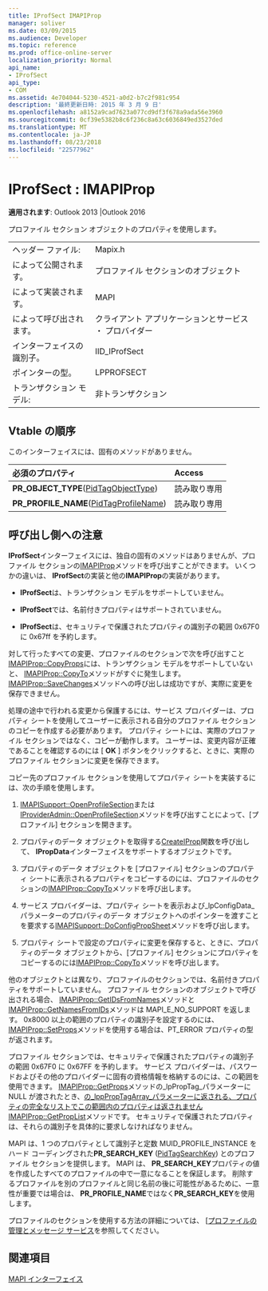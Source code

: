 ```yaml
---
title: IProfSect IMAPIProp
manager: soliver
ms.date: 03/09/2015
ms.audience: Developer
ms.topic: reference
ms.prod: office-online-server
localization_priority: Normal
api_name:
- IProfSect
api_type:
- COM
ms.assetid: 4e704044-5230-4521-a0d2-b7c2f981c954
description: '最終更新日時: 2015 年 3 月 9 日'
ms.openlocfilehash: a8152a9cad7623a077cd9df3f678a9ada56e3960
ms.sourcegitcommit: 0cf39e5382b8c6f236c8a63c6036849ed3527ded
ms.translationtype: MT
ms.contentlocale: ja-JP
ms.lasthandoff: 08/23/2018
ms.locfileid: "22577962"
---
```

# <a name="iprofsect--imapiprop"></a>IProfSect : IMAPIProp

  
  
**適用されます**: Outlook 2013 |Outlook 2016 
  
プロファイル セクション オブジェクトのプロパティを使用します。 
  
|||
|:-----|:-----|
|ヘッダー ファイル:  <br/> |Mapix.h  <br/> |
|によって公開されます。  <br/> |プロファイル セクションのオブジェクト  <br/> |
|によって実装されます。  <br/> |MAPI  <br/> |
|によって呼び出されます。  <br/> |クライアント アプリケーションとサービス ・ プロバイダー  <br/> |
|インターフェイスの識別子。  <br/> |IID_IProfSect  <br/> |
|ポインターの型。  <br/> |LPPROFSECT  <br/> |
|トランザクション モデル:  <br/> |非トランザクション  <br/> |
   
## <a name="vtable-order"></a>Vtable の順序

このインターフェイスには、固有のメソッドがありません。
  
|**必須のプロパティ**|**Access**|
|:-----|:-----|
|**PR_OBJECT_TYPE**([PidTagObjectType](pidtagobjecttype-canonical-property.md))  <br/> |読み取り専用  <br/> |
|**PR_PROFILE_NAME**([PidTagProfileName](pidtagprofilename-canonical-property.md))  <br/> |読み取り専用  <br/> |
   
## <a name="notes-to-callers"></a>呼び出し側への注意

**IProfSect**インターフェイスには、独自の固有のメソッドはありませんが、プロファイル セクションの[IMAPIProp](imapipropiunknown.md)メソッドを呼び出すことができます。 いくつかの違いは、 **IProfSect**の実装と他の**IMAPIProp**の実装があります。
  
- **IProfSect**は、トランザクション モデルをサポートしていません。 
    
- **IProfSect**では、名前付きプロパティはサポートされていません。 
    
- **IProfSect**は、セキュリティで保護されたプロパティの識別子の範囲 0x67F0 に 0x67ff を予約します。 
    
対して行ったすべての変更、プロファイルのセクションで次を呼び出すこと[IMAPIProp::CopyProps](imapiprop-copyprops.md)には、トランザクション モデルをサポートしていないと、 [IMAPIProp::CopyTo](imapiprop-copyto.md)メソッドがすぐに発生します。 [IMAPIProp::SaveChanges](imapiprop-savechanges.md)メソッドへの呼び出しは成功ですが、実際に変更を保存できません。 
  
処理の途中で行われる変更から保護するには、サービス プロバイダーは、プロパティ シートを使用してユーザーに表示される自分のプロファイル セクションのコピーを作成する必要があります。 プロパティ シートには、実際のプロファイル セクションではなく、コピーが動作します。 ユーザーは、変更内容が正確であることを確認するのには [ **OK** ] ボタンをクリックすると、ときに、実際のプロファイル セクションに変更を保存できます。 
  
コピー先のプロファイル セクションを使用してプロパティ シートを実装するには、次の手順を使用します。
  
1. [IMAPISupport::OpenProfileSection](imapisupport-openprofilesection.md)または[IProviderAdmin::OpenProfileSection](iprovideradmin-openprofilesection.md)メソッドを呼び出すことによって、[プロファイル] セクションを開きます。 
    
2. プロパティのデータ オブジェクトを取得する[CreateIProp](createiprop.md)関数を呼び出して、 **IPropData**インターフェイスをサポートするオブジェクトです。 
    
3. プロパティのデータ オブジェクトを [プロファイル] セクションのプロパティ シートに表示されるプロパティをコピーするのには、プロファイルのセクションの[IMAPIProp::CopyTo](imapiprop-copyto.md)メソッドを呼び出します。 
    
4. サービス プロバイダーは、プロパティ シートを表示および_lpConfigData_パラメーターのプロパティのデータ オブジェクトへのポインターを渡すことを要求する[IMAPISupport::DoConfigPropSheet](imapisupport-doconfigpropsheet.md)メソッドを呼び出します。 
    
5. プロパティ シートで設定のプロパティに変更を保存すると、ときに、プロパティのデータ オブジェクトから、[プロファイル] セクションにプロパティをコピーするのには[IMAPIProp::CopyTo](imapiprop-copyto.md)メソッドを呼び出します。 
    
他のオブジェクトとは異なり、プロファイルのセクションでは、名前付きプロパティをサポートしていません。 プロファイル セクションのオブジェクトで呼び出される場合、 [IMAPIProp::GetIDsFromNames](imapiprop-getidsfromnames.md)メソッドと[IMAPIProp::GetNamesFromIDs](imapiprop-getnamesfromids.md)メソッドは MAPI_E_NO_SUPPORT を返します。 0x8000 以上の範囲のプロパティの識別子を設定するのには、 [IMAPIProp::SetProps](imapiprop-setprops.md)メソッドを使用する場合は、PT_ERROR プロパティの型が返されます。 
  
プロファイル セクションでは、セキュリティで保護されたプロパティの識別子の範囲 0x67F0 に 0x67FF を予約します。 サービス プロバイダーは、パスワードおよびその他のプロバイダーに固有の資格情報を格納するのには、この範囲を使用できます。 [IMAPIProp::GetProps](imapiprop-getprops.md)メソッドの_lpPropTag_パラメーターに NULL が渡されたとき、[の_lppPropTagArray_パラメーターに返される、プロパティの完全なリストでこの範囲内のプロパティは返されませんIMAPIProp::GetPropList](imapiprop-getproplist.md)メソッドです。 セキュリティで保護されたプロパティは、それらの識別子を具体的に要求しなければなりません。 
  
MAPI は、1 つのプロパティとして識別子と定数 MUID_PROFILE_INSTANCE をハード コーディングされた**PR_SEARCH_KEY** ([PidTagSearchKey](pidtagsearchkey-canonical-property.md)) とのプロファイル セクションを提供します。 MAPI は、 **PR_SEARCH_KEY**プロパティの値を作成したすべてのプロファイルの中で一意になることを保証します。 削除するプロファイルを別のプロファイルと同じ名前の後に可能性があるために、一意性が重要では場合は、 **PR_PROFILE_NAME**ではなく**PR_SEARCH_KEY**を使用します。 
  
プロファイルのセクションを使用する方法の詳細については、 [[プロファイルの管理とメッセージ サービス](administering-profiles-and-message-services.md)を参照してください。
  
## <a name="see-also"></a>関連項目



[MAPI インターフェイス](mapi-interfaces.md)

